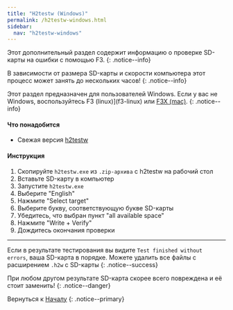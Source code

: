 ```yaml
---
title: "H2testw (Windows)"
permalink: /h2testw-windows.html
sidebar:
  nav: "h2testw-windows"
---
```


Этот дополнительный раздел содержит информацию о проверке SD-карты на ошибки с помощью F3.
{: .notice--info}

В зависимости от размера SD-карты и скорости компьютера этот процесс может занять до нескольких часов!
{: .notice--info}

Этот раздел предназначен для пользователей Windows. Если у вас не Windows, воспользуйтесь F3 (linux)](f3-linux) или [F3X (mac)](f3x-mac).
{: .notice--info}

#### <a name="what_need" />Что понадобится 

* Свежая версия [h2testw](http://www.heise.de/ct/Redaktion/bo/downloads/h2testw_1.4.zip)

#### <a name="instructions" />Инструкция

1. Скопируйте `h2testw.exe` из `.zip-архива` с h2testw на рабочий стол
2. Вставьте SD-карту в компьютер
3. Запустите `h2testw.exe`
4. Выберите "English"
5. Нажмите "Select target"
6. Выберите букву, соответствующую букве SD-карты
7. Убедитесь, что выбран пункт "all available space"
8. Нажмите "Write + Verify"
9. Дождитесь окончания проверки

___

Если в результате тестирования вы видите `Test finished without errors`, ваша SD-карта в порядке. Можете удалить все файлы с расширением `.h2w` с SD-карты
{: .notice--success}

При любом другом результате SD-карта скорее всего повреждена и её стоит заменить!
{: .notice--danger}

Вернуться к [Началу](get-started)
{: .notice--primary}